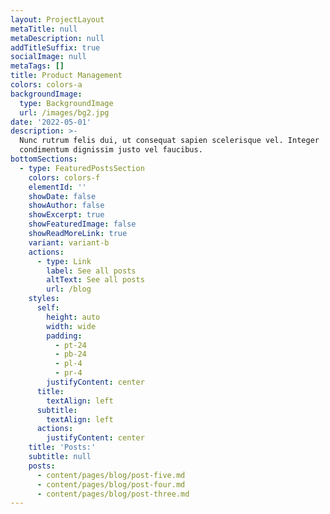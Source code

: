 ```yaml
---
layout: ProjectLayout
metaTitle: null
metaDescription: null
addTitleSuffix: true
socialImage: null
metaTags: []
title: Product Management
colors: colors-a
backgroundImage:
  type: BackgroundImage
  url: /images/bg2.jpg
date: '2022-05-01'
description: >-
  Nunc rutrum felis dui, ut consequat sapien scelerisque vel. Integer
  condimentum dignissim justo vel faucibus.
bottomSections:
  - type: FeaturedPostsSection
    colors: colors-f
    elementId: ''
    showDate: false
    showAuthor: false
    showExcerpt: true
    showFeaturedImage: false
    showReadMoreLink: true
    variant: variant-b
    actions:
      - type: Link
        label: See all posts
        altText: See all posts
        url: /blog
    styles:
      self:
        height: auto
        width: wide
        padding:
          - pt-24
          - pb-24
          - pl-4
          - pr-4
        justifyContent: center
      title:
        textAlign: left
      subtitle:
        textAlign: left
      actions:
        justifyContent: center
    title: 'Posts:'
    subtitle: null
    posts:
      - content/pages/blog/post-five.md
      - content/pages/blog/post-four.md
      - content/pages/blog/post-three.md
---
```

